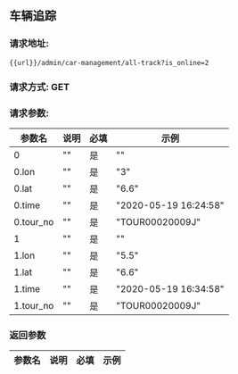 ## 车辆追踪
### 请求地址:
```
{{url}}/admin/car-management/all-track?is_online=2
```
### 请求方式: GET  
### 请求参数:  

|参数名|说明|必填|示例|  
 |---|---|---|---|  
|0|""|是|""|  
|0.lon|""|是|"3"|  
|0.lat|""|是|"6.6"|  
|0.time|""|是|"2020-05-19 16:24:58"|  
|0.tour_no|""|是|"TOUR00020009J"|  
|1|""|是|""|  
|1.lon|""|是|"5.5"|  
|1.lat|""|是|"6.6"|  
|1.time|""|是|"2020-05-19 16:34:58"|  
|1.tour_no|""|是|"TOUR00020009J"|  
### 返回参数  

|参数名|说明|必填|示例|  
 |---|---|---|---|  
